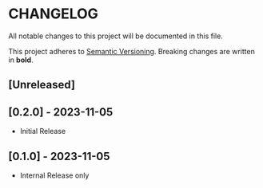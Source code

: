 # CHANGELOG

All notable changes to this project will be documented in this file.

This project adheres to [Semantic Versioning](https://semver.org/spec/v2.0.0.html).
Breaking changes are written in **bold**.

## [Unreleased]

## [0.2.0] - 2023-11-05

- Initial Release

## [0.1.0] - 2023-11-05

- Internal Release only

